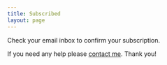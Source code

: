 ```yaml
---
title: Subscribed
layout: page
---
```


Check your email inbox to confirm your subscription.

If you need any help please [contact me](https://tacticsjournal.com/contact). Thank you!